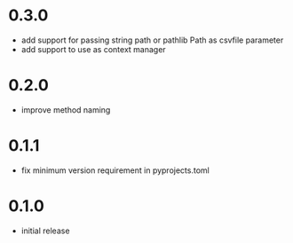 # 0.3.0
- add support for passing string path or pathlib Path as csvfile parameter
- add support to use as context manager

# 0.2.0
- improve method naming

# 0.1.1
- fix minimum version requirement in pyprojects.toml

# 0.1.0
- initial release